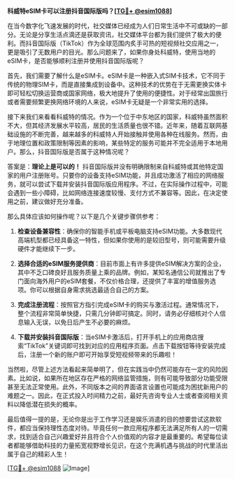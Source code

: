 **科威特eSIM卡可以注册抖音国际版吗？[[TG💪+ @esim1088](https://t.me/s/esim1088)]**

在当今数字化飞速发展的时代，社交媒体已经成为人们日常生活中不可或缺的一部分。无论是分享生活点滴还是获取资讯，社交媒体平台都为我们提供了极大的便利。而抖音国际版（TikTok）作为全球范围内炙手可热的短视频社交应用之一，更是吸引了无数用户的目光。那么问题来了，如果你身处科威特，使用当地的eSIM卡，是否能够顺利注册并使用抖音国际版呢？

首先，我们需要了解什么是eSIM卡。eSIM卡是一种嵌入式SIM卡技术，它不同于传统的物理SIM卡，而是直接集成到设备中。这种技术的优势在于无需更换实体卡即可轻松切换运营商或国家网络，极大地提升了使用的便捷性。对于经常出国旅行或者需要频繁更换网络环境的人来说，eSIM卡无疑是一个非常实用的选择。

接下来我们来看看科威特的情况。作为一个位于中东地区的国家，科威特虽然面积不大，但其经济发展水平较高，居民的生活质量也很不错。近年来，随着互联网基础设施的不断完善，越来越多的科威特人开始接触并使用各种在线服务。然而，由于地理位置和政策限制等因素的影响，某些特定的服务可能并不完全适用于本地用户。那么，抖音国际版是否属于这种情况呢？

答案是：**理论上是可以的！** 抖音国际版并没有明确限制来自科威特或其他特定国家的用户注册账号。只要你的设备支持eSIM功能，并且成功激活了相应的网络服务，就可以尝试下载并安装抖音国际版应用程序。不过，在实际操作过程中，可能会遇到一些小障碍，比如网络连接速度较慢、支付方式不兼容等。因此，在决定使用之前，建议做好充分准备。

那么具体应该如何操作呢？以下是几个关键步骤供参考：

1. **检查设备兼容性**：确保你的智能手机或平板电脑支持eSIM功能。大多数现代高端机型都已经具备这一特性，但如果你使用的是较旧型号，则可能需要升级硬件才能继续下一步。

2. **选择合适的eSIM服务提供商**：目前市面上有许多提供eSIM解决方案的企业，其中不乏口碑良好且服务质量上乘的品牌。例如，某知名通信公司就推出了专门面向海外用户的eSIM套餐，不仅价格合理，还提供了丰富的增值服务选项。你可以根据自身需求挑选最适合自己的方案。

3. **完成注册流程**：按照官方指引完成eSIM卡的购买与激活过程。通常情况下，整个流程非常简单快捷，只需几分钟即可搞定。同时，请务必仔细核对个人信息输入无误，以免日后产生不必要的麻烦。

4. **下载并安装抖音国际版**：当eSIM卡激活后，打开手机上的应用商店搜索“TikTok”关键词即可找到对应的应用程序页面。点击下载按钮等待安装完成后，注册一个新的账户即可开始享受短视频带来的乐趣啦！

当然啦，尽管上述方法看起来简单明了，但在实践当中仍然可能存在一定的风险因素。比如说，如果所在地区存在严格的网络监管措施，则有可能导致部分功能受限甚至无法正常使用。此外，不同版本之间的界面语言设置也可能成为困扰新用户的难题之一。因此，在正式投入时间精力之前，最好先咨询专业人士或者查阅相关资料以降低潜在损失的概率。

最后值得一提的是，无论你是出于工作学习还是娱乐消遣的目的想要尝试这款软件，都应当保持理性态度对待。毕竟任何一款应用程序都无法满足所有人的一切需求，找到适合自己兴趣爱好并且符合个人价值观的内容才是最重要的。希望每位读者都能够借助科技的力量拓宽视野增长见识，在这个充满机遇与挑战的时代里活出属于自己的精彩人生！

[[TG💪+ @esim1088](https://t.me/s/esim1088) ![Image](https://i.postimg.cc/4NQfJmqS/Snipaste-2025-05-13-00-14-12.png)]